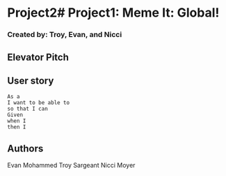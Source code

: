 # Project2# Project1: Meme It: Global!
### Created by: Troy, Evan, and Nicci

## Elevator Pitch 




## User story 
	As a 
	I want to be able to 
	so that I can 
	Given 
	when I 
	then I 



## Authors
Evan Mohammed 
Troy Sargeant 
Nicci Moyer



